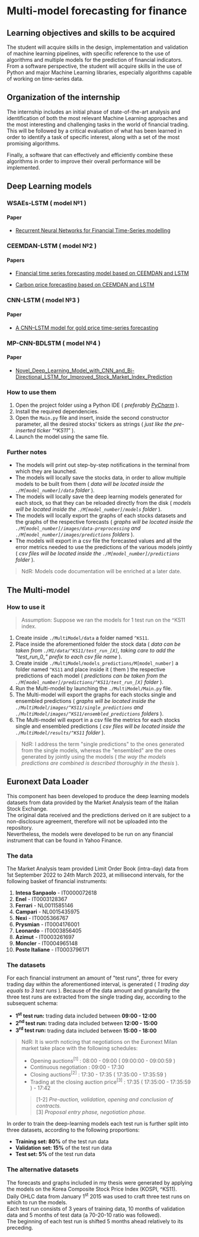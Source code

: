 # Multi-model forecasting for finance

## Learning objectives and skills to be acquired

The student will acquire skills in the design, implementation and validation of machine learning pipelines, with specific reference to the use of algorithms and multiple models for the prediction of financial indicators.  
From a software perspective, the student will acquire skills in the use of Python and major Machine Learning libraries, especially algorithms capable of working on time-series data.

## Organization of the internship

The internship includes an initial phase of state-of-the-art analysis and identification of both the most relevant Machine Learning approaches and the most interesting and challenging tasks in the world of financial trading.  
This will be followed by a critical evaluation of what has been learned in order to identify a task of specific interest, along with a set of the most promising algorithms.
  
Finally, a software that can effectively and efficiently combine these algorithms in order to improve their overall performance will be implemented.

## Deep Learning models

### WSAEs-LSTM ( model №1 )

#### Paper

- [Recurrent Neural Networks for Financial Time-Series modelling](https://ieeexplore.ieee.org/abstract/document/8545666)

### CEEMDAN-LSTM ( model №2 )

#### Papers

- [Financial time series forecasting model based on CEEMDAN and LSTM](https://www.sciencedirect.com/science/article/abs/pii/S0378437118314985)

- [Carbon price forecasting based on CEEMDAN and LSTM](https://www.sciencedirect.com/science/article/abs/pii/S0306261922000782?via=ihub)

### CNN-LSTM ( model №3 )

#### Paper

- [A CNN–LSTM model for gold price time-series forecasting](https://link.springer.com/article/10.1007/s00521-020-04867-x)

### MP-CNN-BDLSTM ( model №4 )

#### Paper

- [Novel_Deep_Learning_Model_with_CNN_and_Bi-Directional_LSTM_for_Improved_Stock_Market_Index_Prediction](https://ieeexplore.ieee.org/document/8666592)

### How to use them

1. Open the project folder using a Python IDE ( _preferably [PyCharm](https://www.jetbrains.com/pycharm/)_ ).
2. Install the required dependencies.
3. Open the `Main.py` file and insert, inside the second constructor parameter, all the desired stocks' tickers as strings ( _just like the pre-inserted ticker "^KS11"_ ).
4. Launch the model using the same file.

### Further notes

- The models will print out step-by-step notifications in the terminal from which they are launched.
- The models will locally save the stocks data, in order to allow multiple models to be built from them ( _data will be located inside the `./M[model_number]/data` folder_ ).
- The models will locally save the deep learning models generated for each stock, so that they can be reloaded directly from the disk ( _models will be located inside the `./M[model_number]/models` folder_ ).
- The models will locally export the graphs of each stocks datasets and the graphs of the respective forecasts ( _graphs will be located inside the `./M[model_number]/images/data-preprocessing` and `./M[model_number]/images/predictions` folders_ ).
- The models will export in a csv file the forecasted values and all the error metrics needed to use the predictions of the various models jointly ( _csv files will be located inside the `./M[model_number]/predictions` folder_ ).

> NdR: Models code documentation will be enriched at a later date.

## The Multi-model

### How to use it

> Assumption: Suppose we ran the models for 1 test run on the ^KS11 index.

1. Create inside `./MultiModel/data` a folder named `^KS11`.
2. Place inside the aforementioned folder the stock data ( _data can be taken from `./M1/data/^KS11/test_run_[X]`\, taking care to add the "test\_run\_0\_" prefix to each csv file name_ ).
3. Create inside `./MultiModel/models_predictions/M[model_number]` a folder named `^KS11` and place inside it ( them ) the respective predictions of each model ( _predictions can be taken from the `./M[model_number]/predictions/^KS11/test_run_[X]` folder_ ).
4. Run the Multi-model by launching the `./MultiModel/Main.py` file.
5. The Multi-model will export the graphs for each stocks single and ensembled predictions ( _graphs will be located inside the `./MultiModel/images/^KS11/single_predictions` and `./MultiModel/images/^KS11/ensembled_predictions` folders_ ).
6. The Multi-model will export in a csv file the metrics for each stocks single and ensembled predictions ( _csv files will be located inside the `./MultiModel/results/^KS11` folder_ ).

> NdR: I address the term "single predictions" to the ones generated from the single models, whereas the "ensembled" are the ones generated by jointly using the models ( _the way the models predictions are combined is described thoroughly in the thesis_ ).

## Euronext Data Loader

This component has been developed to produce the deep learning models datasets from data provided by the Market Analysis team of the Italian Stock Exchange.  
The original data received and the predictions derived on it are subject to a non-disclosure agreement, therefore will not be uploaded into the repository.  
Nevertheless, the models were developed to be run on any financial instrument that can be found in Yahoo Finance.

### The data

The Market Analysis team provided Limit Order Book (intra-day) data from 1st September 2022 to 24th March 2023, at millisecond intervals, for the following basket of financial instruments:

1. **Intesa Sanpaolo** - IT0000072618
2. **Enel** - IT0003128367
3. **Ferrari** - NL0011585146
4. **Campari** - NL0015435975
5. **Nexi** - IT0005366767
6. **Prysmian** - IT0004176001
7. **Leonardo** - IT0003856405
8. **Azimut** - IT0003261697
9. **Moncler** - IT0004965148
10. **Poste Italiane** - IT0003796171

### The datasets

For each financial instrument an amount of "test runs", three for every trading day within the aforementioned interval, is generated ( _1 trading day equals to 3 test runs_ ).
Because of the data amount and granularity the three test runs are extracted from the single trading day, according to the subsequent schema:

- **1<sup>st</sup> test run:** trading data included between **09:00 - 12:00**
- **2<sup>nd</sup> test run:** trading data included between **12:00 - 15:00**
- **3<sup>rd</sup> test run:** trading data included between **15:00 - 18:00**

> NdR: It is worth noticing that negotiations on the Euronext Milan market take place with the following schedules:
> 
> - Opening auctions<sup>[1]</sup> : 08:00 - 09:00 ( 09:00:00 - 09:00:59 )
> - Continuous negotiation : 09:00 - 17:30
> - Closing auctions<sup>[2]</sup> : 17:30 - 17:35 ( 17:35:00 - 17:35:59 )
> - Trading at the closing auction price<sup>[3]</sup> : 17:35 ( 17:35:00 - 17:35:59 ) - 17:42
>
> > [1-2] _Pre-auction, validation, opening and conclusion of contracts._  
> > [3] _Proposal entry phase, negotiation phase._

In order to train the deep-learning models each test run is further split into three datasets, according to the following proportions:

- **Training set: 80%** of the test run data
- **Validation set: 15%** of the test run data
- **Test set: 5%** of the test run data

### The alternative datasets

The forecasts and graphs included in my thesis were generated by applying the models on the Korea Composite Stock Price Index (KOSPI, ^KS11).  
Daily OHLC data from January 1<sup>st</sup> 2015 was used to craft three test runs on which to run the models.  
Each test run consists of 3 years of training data, 10 months of validation data and 5 months of test data (a 70-20-10 ratio was followed).  
The beginning of each test run is shifted 5 months ahead relatively to its preceding.
